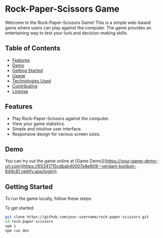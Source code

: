 # Rock-Paper-Scissors Game

Welcome to the Rock-Paper-Scissors Game! This is a simple web-based game where users can play against the computer. The game provides an entertaining way to test your luck and decision-making skills.



## Table of Contents
- [Features](#features)
- [Demo](#demo)
- [Getting Started](#getting-started)
- [Usage](#usage)
- [Technologies Used](#technologies-used)
- [Contributing](#contributing)
- [License](#license)

## Features

- Play Rock-Paper-Scissors against the computer.
- View your game statistics.
- Simple and intuitive user interface.
- Responsive design for various screen sizes.

## Demo

You can try out the game online at [Game Demo][(https://your-game-demo-url.com](https://65341715cdbab40007e8e809--verdant-bonbon-649c81.netlify.app/login)).

## Getting Started

To run the game locally, follow these steps:

To get started:

   ```sh
   git clone https://github.com/your-username/rock-paper-scissors.git
   cd rock-paper-scissors
   npm i
   npm run dev
